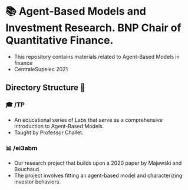 # 📚 Agent-Based Models and Investment Research. BNP Chair of Quantitative Finance. 
- This repository contains materials related to Agent-Based Models in finance
- CentraleSupelec 2021

## Directory Structure 📂
### 🎓 /TP
- An educational series of Labs that serve as a comprehensive introduction to Agent-Based Models.
- Taught by Professor Challet.
### 📊 /ei3abm
- Our research project that builds upon a 2020 paper by Majewski and Bouchaud.
- The project involves fitting an agent-based model and characterizing investor behaviors.
